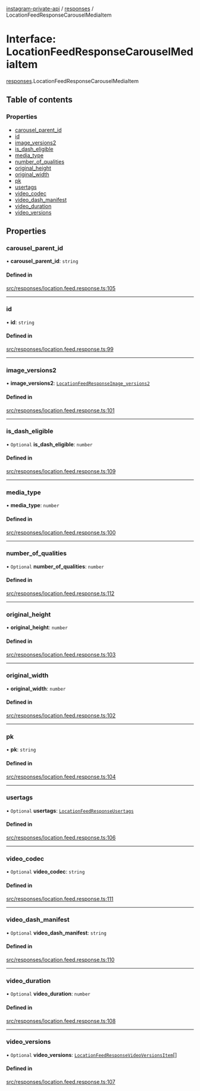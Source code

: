 [instagram-private-api](../../README.md) / [responses](../../modules/responses.md) / LocationFeedResponseCarouselMediaItem

# Interface: LocationFeedResponseCarouselMediaItem

[responses](../../modules/responses.md).LocationFeedResponseCarouselMediaItem

## Table of contents

### Properties

- [carousel\_parent\_id](LocationFeedResponseCarouselMediaItem.md#carousel_parent_id)
- [id](LocationFeedResponseCarouselMediaItem.md#id)
- [image\_versions2](LocationFeedResponseCarouselMediaItem.md#image_versions2)
- [is\_dash\_eligible](LocationFeedResponseCarouselMediaItem.md#is_dash_eligible)
- [media\_type](LocationFeedResponseCarouselMediaItem.md#media_type)
- [number\_of\_qualities](LocationFeedResponseCarouselMediaItem.md#number_of_qualities)
- [original\_height](LocationFeedResponseCarouselMediaItem.md#original_height)
- [original\_width](LocationFeedResponseCarouselMediaItem.md#original_width)
- [pk](LocationFeedResponseCarouselMediaItem.md#pk)
- [usertags](LocationFeedResponseCarouselMediaItem.md#usertags)
- [video\_codec](LocationFeedResponseCarouselMediaItem.md#video_codec)
- [video\_dash\_manifest](LocationFeedResponseCarouselMediaItem.md#video_dash_manifest)
- [video\_duration](LocationFeedResponseCarouselMediaItem.md#video_duration)
- [video\_versions](LocationFeedResponseCarouselMediaItem.md#video_versions)

## Properties

### carousel\_parent\_id

• **carousel\_parent\_id**: `string`

#### Defined in

[src/responses/location.feed.response.ts:105](https://github.com/Nerixyz/instagram-private-api/blob/4971f34/src/responses/location.feed.response.ts#L105)

___

### id

• **id**: `string`

#### Defined in

[src/responses/location.feed.response.ts:99](https://github.com/Nerixyz/instagram-private-api/blob/4971f34/src/responses/location.feed.response.ts#L99)

___

### image\_versions2

• **image\_versions2**: [`LocationFeedResponseImage_versions2`](LocationFeedResponseImage_versions2.md)

#### Defined in

[src/responses/location.feed.response.ts:101](https://github.com/Nerixyz/instagram-private-api/blob/4971f34/src/responses/location.feed.response.ts#L101)

___

### is\_dash\_eligible

• `Optional` **is\_dash\_eligible**: `number`

#### Defined in

[src/responses/location.feed.response.ts:109](https://github.com/Nerixyz/instagram-private-api/blob/4971f34/src/responses/location.feed.response.ts#L109)

___

### media\_type

• **media\_type**: `number`

#### Defined in

[src/responses/location.feed.response.ts:100](https://github.com/Nerixyz/instagram-private-api/blob/4971f34/src/responses/location.feed.response.ts#L100)

___

### number\_of\_qualities

• `Optional` **number\_of\_qualities**: `number`

#### Defined in

[src/responses/location.feed.response.ts:112](https://github.com/Nerixyz/instagram-private-api/blob/4971f34/src/responses/location.feed.response.ts#L112)

___

### original\_height

• **original\_height**: `number`

#### Defined in

[src/responses/location.feed.response.ts:103](https://github.com/Nerixyz/instagram-private-api/blob/4971f34/src/responses/location.feed.response.ts#L103)

___

### original\_width

• **original\_width**: `number`

#### Defined in

[src/responses/location.feed.response.ts:102](https://github.com/Nerixyz/instagram-private-api/blob/4971f34/src/responses/location.feed.response.ts#L102)

___

### pk

• **pk**: `string`

#### Defined in

[src/responses/location.feed.response.ts:104](https://github.com/Nerixyz/instagram-private-api/blob/4971f34/src/responses/location.feed.response.ts#L104)

___

### usertags

• `Optional` **usertags**: [`LocationFeedResponseUsertags`](LocationFeedResponseUsertags.md)

#### Defined in

[src/responses/location.feed.response.ts:106](https://github.com/Nerixyz/instagram-private-api/blob/4971f34/src/responses/location.feed.response.ts#L106)

___

### video\_codec

• `Optional` **video\_codec**: `string`

#### Defined in

[src/responses/location.feed.response.ts:111](https://github.com/Nerixyz/instagram-private-api/blob/4971f34/src/responses/location.feed.response.ts#L111)

___

### video\_dash\_manifest

• `Optional` **video\_dash\_manifest**: `string`

#### Defined in

[src/responses/location.feed.response.ts:110](https://github.com/Nerixyz/instagram-private-api/blob/4971f34/src/responses/location.feed.response.ts#L110)

___

### video\_duration

• `Optional` **video\_duration**: `number`

#### Defined in

[src/responses/location.feed.response.ts:108](https://github.com/Nerixyz/instagram-private-api/blob/4971f34/src/responses/location.feed.response.ts#L108)

___

### video\_versions

• `Optional` **video\_versions**: [`LocationFeedResponseVideoVersionsItem`](LocationFeedResponseVideoVersionsItem.md)[]

#### Defined in

[src/responses/location.feed.response.ts:107](https://github.com/Nerixyz/instagram-private-api/blob/4971f34/src/responses/location.feed.response.ts#L107)
